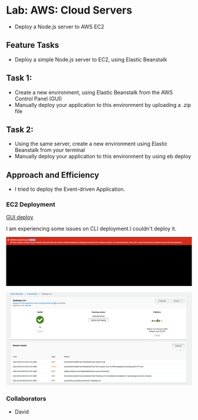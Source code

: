 # Lab: AWS: Cloud Servers

- Deploy a Node.js server to AWS EC2

## Feature Tasks

- Deploy a simple Node.js server to EC2, using Elastic Beanstalk

## Task 1:

- Create a new environment, using Elastic Beanstalk from the AWS Control Panel (GUI)
- Manually deploy your application to this environment by uploading a .zip file

## Task 2:

- Using the same server, create a new environment using Elastic Beanstalk from your terminal
- Manually deploy your application to this environment by using eb deploy

## Approach and Efficiency

- I tried to deploy the Event-driven Application. 

### EC2 Deployment

[GUI deploy](http://nodeapp-env.eba-m6pqrsmf.us-east-2.elasticbeanstalk.com/)

I am experiencing some issues on CLI deployment.I couldn't deploy it.  

![CLI deploy](CLI-deploy.png)

![Environment](deployed.png)

### Collaborators

- David
